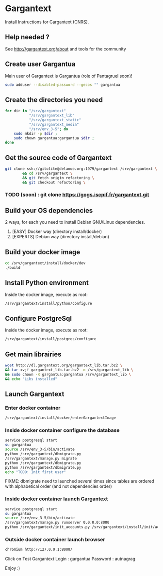 Gargantext
==========

Install Instructions for Gargantext (CNRS).

## Help needed ?
See http://gargantext.org/about and tools for the community

## Create user Gargantua

Main user of Gargantext is Gargantua (role of Pantagruel soon)!

``` bash
sudo adduser --disabled-password --gecos "" gargantua
```

## Create the directories you need

``` bash
for dir in "/srv/gargantext"
           "/srv/gargantext_lib"
           "/srv/gargantext_static"
           "/srv/gargantext_media"
           "/srv/env_3-5"; do 
    sudo mkdir -p $dir ;
    sudo chown gargantua:gargantua $dir ; 
done
```

## Get the source code of Gargantext

``` bash
git clone ssh://gitolite@delanoe.org:1979/gargantext /srv/gargantext \
        && cd /srv/gargantext \
        && git fetch origin refactoring \
        && git checkout refactoring \
```

### TODO (soon) : git clone https://gogs.iscpif.fr/gargantext.git

## Build your OS dependencies

2 ways, for each you need to install Debian GNU/Linux dependencies.

1) [EASY] Docker way (directory install/docker)
2) [EXPERTS] Debian way (directory install/debian)

## Build your docker image
``` bash
cd /srv/gargantext/install/docker/dev
./build
```

## Install Python environment
Inside the docker image, execute as root:
``` bash
/srv/gargantext/install/python/configure
```

## Configure PostgreSql
Inside the docker image, execute as root:
``` bash
/srv/gargantext/install/postgres/configure
```

## Get main librairies
``` bash
wget http://dl.gargantext.org/gargantext_lib.tar.bz2 \
&& tar xvjf gargantext_lib.tar.bz2 -o /srv/gargantext_lib \
&& sudo chown -R gargantua:gargantua /srv/gargantext_lib \
&& echo "Libs installed"
```

## Launch Gargantext

### Enter docker container
``` bash
/srv/gargantext/install/docker/enterGargantextImage
```

### Inside docker container configure the database
``` bash
service postgresql start
su gargantua
source /srv/env_3-5/bin/activate
python /srv/gargantext/dbmigrate.py
/srv/gargantext/manage.py migrate
python /srv/gargantext/dbmigrate.py
python /srv/gargantext/dbmigrate.py
echo "TODO: Init first user"
```

FIXME: dbmigrate need to launched several times since tables are
ordered with alphabetical order (and not dependencies order)

### Inside docker container launch Gargantext
``` bash
service postgresql start
su gargantua
source /srv/env_3-5/bin/activate
/srv/gargantext/manage.py runserver 0.0.0.0:8000
python /srv/gargantext/init_accounts.py /srv/gargantext/install/init/account.csv
```

### Outside docker container launch browser
``` bash
chromium http://127.0.0.1:8000/
```

Click on Test Gargantext
Login : gargantua
Password : autnagrag

Enjoy :)

